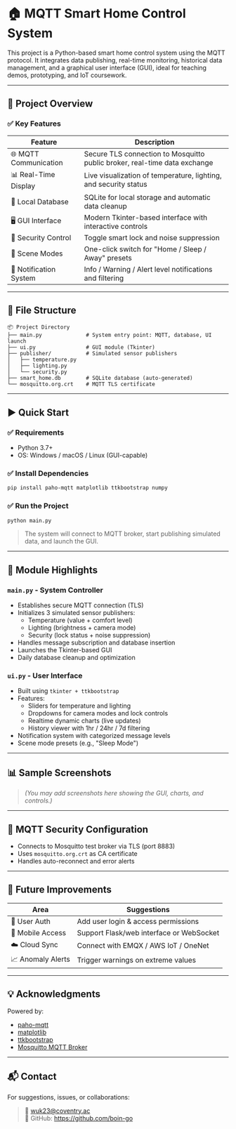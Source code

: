 # 🏠 MQTT Smart Home Control System

This project is a Python-based smart home control system using the MQTT protocol. It integrates data publishing, real-time monitoring, historical data management, and a graphical user interface (GUI), ideal for teaching demos, prototyping, and IoT coursework.

---

## 🔧 Project Overview

### ✅ Key Features

| Feature | Description |
|---------|-------------|
| 🌐 MQTT Communication | Secure TLS connection to Mosquitto public broker, real-time data exchange |
| 📊 Real-Time Display | Live visualization of temperature, lighting, and security status |
| 💾 Local Database | SQLite for local storage and automatic data cleanup |
| 🖥 GUI Interface | Modern Tkinter-based interface with interactive controls |
| 🚪 Security Control | Toggle smart lock and noise suppression |
| 🌙 Scene Modes | One-click switch for "Home / Sleep / Away" presets |
| 🔔 Notification System | Info / Warning / Alert level notifications and filtering |

---

## 📂 File Structure

```
📦 Project Directory
├── main.py              # System entry point: MQTT, database, UI launch
├── ui.py                # GUI module (Tkinter)
├── publisher/           # Simulated sensor publishers
│   ├── temperature.py
│   ├── lighting.py
│   └── security.py
├── smart_home.db        # SQLite database (auto-generated)
└── mosquitto.org.crt    # MQTT TLS certificate
```

---

## ▶️ Quick Start

### ✅ Requirements

- Python 3.7+
- OS: Windows / macOS / Linux (GUI-capable)

### ✅ Install Dependencies

```bash
pip install paho-mqtt matplotlib ttkbootstrap numpy
```

### ✅ Run the Project

```bash
python main.py
```

> The system will connect to MQTT broker, start publishing simulated data, and launch the GUI.

---

## 📌 Module Highlights

### `main.py` - System Controller

- Establishes secure MQTT connection (TLS)
- Initializes 3 simulated sensor publishers:
  - Temperature (value + comfort level)
  - Lighting (brightness + camera mode)
  - Security (lock status + noise suppression)
- Handles message subscription and database insertion
- Launches the Tkinter-based GUI
- Daily database cleanup and optimization

### `ui.py` - User Interface

- Built using `tkinter + ttkbootstrap`
- Features:
  - Sliders for temperature and lighting
  - Dropdowns for camera modes and lock controls
  - Realtime dynamic charts (live updates)
  - History viewer with 1hr / 24hr / 7d filtering
- Notification system with categorized message levels
- Scene mode presets (e.g., "Sleep Mode")

---

## 📊 Sample Screenshots

> *(You may add screenshots here showing the GUI, charts, and controls.)*

---

## 🔐 MQTT Security Configuration

- Connects to Mosquitto test broker via TLS (port 8883)
- Uses `mosquitto.org.crt` as CA certificate
- Handles auto-reconnect and error alerts

---

## 🧠 Future Improvements

| Area | Suggestions |
|------|-------------|
| 🚀 User Auth | Add user login & access permissions |
| 📱 Mobile Access | Support Flask/web interface or WebSocket |
| ☁️ Cloud Sync | Connect with EMQX / AWS IoT / OneNet |
| 📈 Anomaly Alerts | Trigger warnings on extreme values |

---

## 💡 Acknowledgments

Powered by:

- [paho-mqtt](https://github.com/eclipse/paho.mqtt.python)
- [matplotlib](https://matplotlib.org/)
- [ttkbootstrap](https://github.com/israel-dryer/ttkbootstrap)
- [Mosquitto MQTT Broker](https://test.mosquitto.org/)

---

## 📬 Contact

For suggestions, issues, or collaborations:

> 📧 wuk23@coventry.ac  
> 📌 GitHub: https://github.com/boin-go
